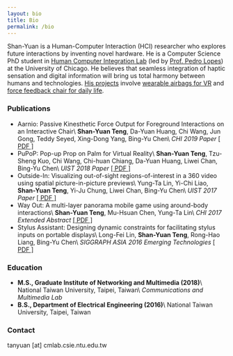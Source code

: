 ```yaml
---
layout: bio
title: Bio
permalink: /bio
---
```


Shan-Yuan is a Human-Computer Interaction (HCI) researcher who explores future interactions by inventing novel hardware. He is a Computer Science PhD student in [Human Computer Integration Lab](http://hci.cs.uchicago.edu/) (led by [Prof. Pedro Lopes](http://plopes.org)) at the University of Chicago. He believes that seamless integration of haptic sensation and digital information will bring us total harmony between humans and technologies. [His projects](/projects/) involve [wearable airbags for VR](/projects/pupop) and [force feedback chair for daily life](/projects/aarnio).

### Publications

* Aarnio: Passive Kinesthetic Force Output for Foreground Interactions on an Interactive Chair\\
**Shan-Yuan Teng**, Da-Yuan Huang, Chi Wang, Jun Gong, Teddy Seyed, Xing-Dong Yang, Bing-Yu Chen\\
_CHI 2019 Paper_ [[ PDF ]](/projects/aarnio/aarnio_chi19.pdf)
* PuPoP: Pop-up Prop on Palm for Virtual Reality\\
**Shan-Yuan Teng**, Tzu-Sheng Kuo, Chi Wang, Chi-huan Chiang, Da-Yuan Huang, Liwei Chan, Bing-Yu Chen\\
_UIST 2018 Paper_ [[ PDF ]](/projects/pupop/pupop_uist18.pdf)
* Outside-In: Visualizing out-of-sight regions-of-interest in a 360 video using spatial picture-in-picture previews\\
Yung-Ta Lin, Yi-Chi Liao, **Shan-Yuan Teng**, Yi-Ju Chung, Liwei Chan, Bing-Yu Chen\\
_UIST 2017 Paper_ [[ PDF ]](/projects/outsidein/outsidein_uist_17.pdf)
* Way Out: A multi-layer panorama mobile game using around-body interactions\\
**Shan-Yuan Teng**, Mu-Hsuan Chen, Yung-Ta Lin\\
_CHI 2017 Extended Abstract_ [[ PDF ]](/projects/wayout/wayout_chi_2017_sgc.pdf)
* Stylus Assistant: Designing dynamic constraints for facilitating stylus inputs on portable displays\\
Long-Fei Lin, **Shan-Yuan Teng**, Rong-Hao Liang, Bing-Yu Chen\\
_SIGGRAPH ASIA 2016 Emerging Technologies_ [[ PDF ]](/projects/stylus/SA16SA_v2.pdf)


### Education

* **M.S., Graduate Institute of Networking and Multimedia (2018)**\\
National Taiwan University, Taipei, Taiwan\\
_Communications and Multimedia Lab_
* **B.S., Department of Electrical Engineering (2016)**\\
National Taiwan University, Taipei, Taiwan

### Contact

tanyuan [at] cmlab.csie.ntu.edu.tw
